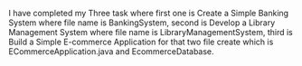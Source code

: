 I have completed my Three task  where first one is Create a Simple Banking System where file name is BankingSystem, second is Develop a Library Management System where file name is LibraryManagementSystem, third is Build a Simple E-commerce Application for that two file create which is ECommerceApplication.java and EcommerceDatabase.
